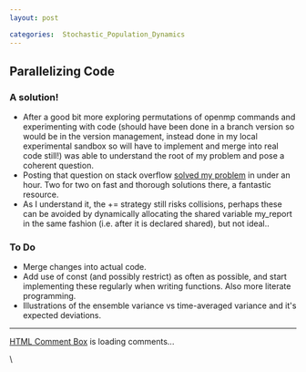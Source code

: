 ```yaml
---
layout: post

categories:  Stochastic_Population_Dynamics
---
```






 





Parallelizing Code
------------------

### A solution!

-   After a good bit more exploring permutations of openmp commands and
    experimenting with code (should have been done in a branch version
    so would be in the version management, instead done in my local
    experimental sandbox so will have to implement and merge into real
    code still!) was able to understand the root of my problem and pose
    a coherent question.
-   Posting that question on stack overflow [solved my
    problem](http://stackoverflow.com/questions/2352895/how-to-ensure-a-dynamically-allocated-array-is-private-in-openmp "http://stackoverflow.com/questions/2352895/how-to-ensure-a-dynamically-allocated-array-is-private-in-openmp")
    in under an hour. Two for two on fast and thorough solutions there,
    a fantastic resource.
-   As I understand it, the += strategy still risks collisions, perhaps
    these can be avoided by dynamically allocating the shared variable
    my\_report in the same fashion (i.e. after it is declared shared),
    but not ideal..

### To Do

-   Merge changes into actual code.
-   Add use of const (and possibly restrict) as often as possible, and
    start implementing these regularly when writing functions. Also more
    literate programming.
-   Illustrations of the ensemble variance vs time-averaged variance and
    it's expected deviations.

* * * * *

[HTML Comment Box](http://www.htmlcommentbox.com) is loading comments...

\

